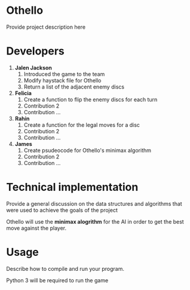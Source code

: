 # Othello
Provide project description here

# Developers
1. **Jalen Jackson**
   1. Introduced the game to the team
   2. Modify haystack file for Othello
   3. Return a list of the adjacent enemy discs
2. **Felicia**
   1. Create a function to flip the enemy discs for each turn
   1. Contribution 2
   1. Contribution ...
3. **Rahin**
   1. Create a function for the legal moves for a disc
   1. Contribution 2
   1. Contribution ...
4. **James**
   1. Create psudeocode for Othello's minimax algorithm
   1. Contribution 2
   1. Contribution ...
   
# Technical implementation
Provide a general discussion on the data structures and algorithms that were used to achieve the goals of the project

Othello will use the **minimax alogrithm** for the AI in order to get the best move against the player. 

# Usage
Describe how to compile and run your program.

Python 3 will be required to run the game
